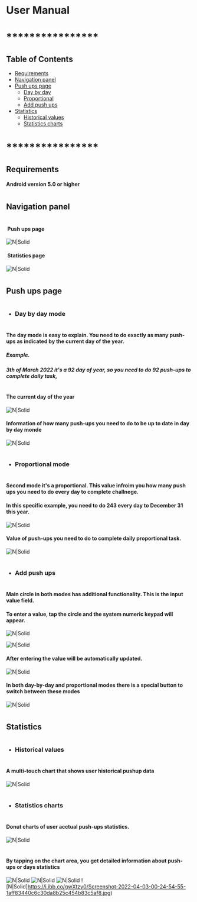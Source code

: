 

# User Manual
# ****************
## Table of Contents

- [Requirements](#requirements)
- [Navigation panel](#navigation-panel)
- [Push ups page](#push-ups-page)
  * [Day by day](#day-by-day)
  * [Proportional](#proportional)
  * [Add push ups](#add-push-ups)
- [Statistics](#statistics)
  * [Historical values](#historical-values)
  * [Statistics charts](#statistics-charts)


# ****************

## Requirements 
#### Android version 5.0 or higher
#
## Navigation panel
#
####  Push ups page
![N|Solid](https://i.ibb.co/PGhjr0P/Screenshot-1648938222.png)

####  Statistics page
![N|Solid](https://i.ibb.co/KyLkr9D/Screenshot-2022-04-03-00-08-57-31-1aff83440c6c30da8b25c454b83c5af8.jpg)

#
## Push ups page
#
- ### Day by day mode
#
#### The day mode is easy to explain. You need to do exactly as many push-ups as indicated by the current day of the year. 

##### Example.
##### 3th of March 2022 it's a 92 day of year, so you need to do 92 push-ups to complete daily task,
#
#
#### The current day of the year
![N|Solid](https://i.ibb.co/4ptpfM6/Day-By-Day1.png)

#### Information of how many push-ups you need to do to be up to date in day by day monde
![N|Solid](https://i.ibb.co/f1PVssp/Day-By-Day2.png)

#
- ### Proportional mode
#
#### Second mode it's a proportional. This value infroim you how many push ups you need to do every day to complete challnege. 

#### In this specific example, you need to do 243 every day to December 31 this year.
![N|Solid](https://i.ibb.co/7QH8Trt/Proportional1.png)

#### Value of push-ups you need to do to complete daily proportional task.
![N|Solid](https://i.ibb.co/58BqsDD/Proportional2.png)

#
- ### Add push ups
#
#### Main circle in both modes has additional functionality. This is the input value field.
#### To enter a value, tap the circle and the system numeric keypad will appear.
![N|Solid](https://i.ibb.co/2PNz5Mt/Screenshot-1649022667.png)

![N|Solid](https://i.ibb.co/42WXR81/Screenshot-1649022675.png)


#### After entering the value will be automatically updated.
![N|Solid](https://i.ibb.co/NjgttbF/Screenshot-1649022678.png)

#### In both day-by-day and proportional modes there is a special button to switch between these modes
![N|Solid](https://i.ibb.co/kQ2mxB1/Day-By-Day3.png)
#

#
## Statistics
#
- ### Historical values
#
#### A multi-touch chart that shows user historical pushup data
![N|Solid](https://i.ibb.co/hmFN22t/Historical-Values.jpg)
#
- ### Statistics charts
#
#### Donut charts of user acctual push-ups statistics. 
![N|Solid](https://i.ibb.co/dDhBW5s/Acctual-Values.jpg)
#
#### By tapping on the chart area, you get detailed information about push-ups or days statistics
![N|Solid](https://i.ibb.co/fC68tNK/Screenshot-2022-04-03-00-24-43-94-1aff83440c6c30da8b25c454b83c5af8.jpg)
![N|Solid](https://i.ibb.co/GCkP71k/Screenshot-2022-04-03-00-24-48-02-1aff83440c6c30da8b25c454b83c5af8.jpg)
![N|Solid](https://i.ibb.co/r4JdtKp/Screenshot-2022-04-03-00-24-51-50-1aff83440c6c30da8b25c454b83c5af8.jpg)
![N|Solid]https://i.ibb.co/gwXtzy0/Screenshot-2022-04-03-00-24-54-55-1aff83440c6c30da8b25c454b83c5af8.jpg)

